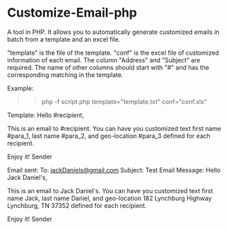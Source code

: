 # Customize-Email-php
A tool in PHP. It allows you to automatically generate customized emails in batch from a template and an excel file.

"template" is the file of the template. "conf" is the excel file of customized information of each email. The column "Address" and "Subject" are required.
The name of other columns should start with "#" and has the corresponding matching in the template.

Example:
>>php -f script.php template="template.txt" conf="conf.xls"

Template:
Hello #recipient,

This is an email to #recipient. You can have you customized text first name #para_1, last name #para_2, and geo-location #para_3 defined for each recipient.

Enjoy it!
Sender

Email sent:
To: jackDaniels@gmail.com
Subject: Test Email
Message:
Hello Jack Daniel's,

This is an email to Jack Daniel's. You can have you customized text first name Jack, last name Daniel, and geo-location 182 Lynchburg Highway Lynchburg, TN 37352 defined for each recipient.

Enjoy it!
Sender

